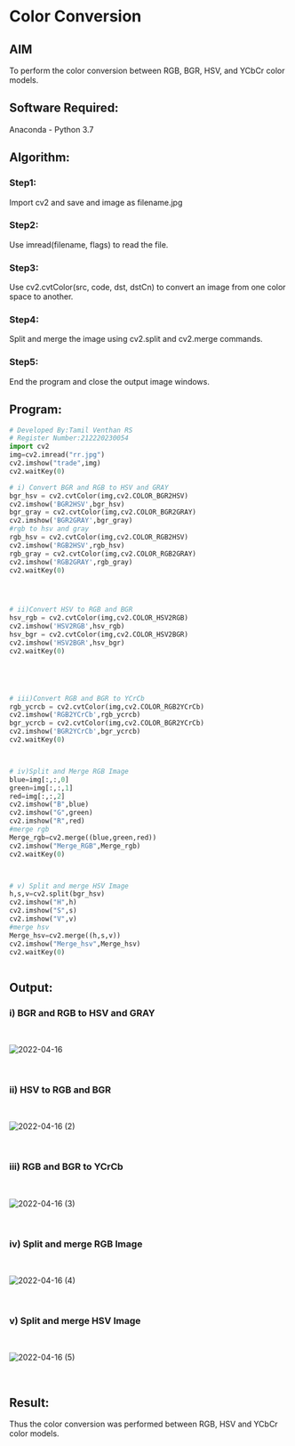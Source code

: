 # Color Conversion
## AIM
To perform the color conversion between RGB, BGR, HSV, and YCbCr color models.

## Software Required:
Anaconda - Python 3.7
## Algorithm:
### Step1:

Import cv2 and save and image as filename.jpg
### Step2:

Use imread(filename, flags) to read the file.

### Step3:

Use cv2.cvtColor(src, code, dst, dstCn) to convert an image from one color space to another.

### Step4:

Split and merge the image using cv2.split and cv2.merge commands.

### Step5:

End the program and close the output image windows.

## Program:
```python
# Developed By:Tamil Venthan RS
# Register Number:212220230054
import cv2
img=cv2.imread("rr.jpg")
cv2.imshow("trade",img)
cv2.waitKey(0)

# i) Convert BGR and RGB to HSV and GRAY
bgr_hsv = cv2.cvtColor(img,cv2.COLOR_BGR2HSV)
cv2.imshow('BGR2HSV',bgr_hsv)
bgr_gray = cv2.cvtColor(img,cv2.COLOR_BGR2GRAY)
cv2.imshow('BGR2GRAY',bgr_gray)
#rgb to hsv and gray
rgb_hsv = cv2.cvtColor(img,cv2.COLOR_RGB2HSV)
cv2.imshow('RGB2HSV',rgb_hsv)
rgb_gray = cv2.cvtColor(img,cv2.COLOR_RGB2GRAY)
cv2.imshow('RGB2GRAY',rgb_gray)
cv2.waitKey(0)




# ii)Convert HSV to RGB and BGR
hsv_rgb = cv2.cvtColor(img,cv2.COLOR_HSV2RGB)
cv2.imshow('HSV2RGB',hsv_rgb)
hsv_bgr = cv2.cvtColor(img,cv2.COLOR_HSV2BGR)
cv2.imshow('HSV2BGR',hsv_bgr)
cv2.waitKey(0)





# iii)Convert RGB and BGR to YCrCb
rgb_ycrcb = cv2.cvtColor(img,cv2.COLOR_RGB2YCrCb)
cv2.imshow('RGB2YCrCb',rgb_ycrcb)
bgr_ycrcb = cv2.cvtColor(img,cv2.COLOR_BGR2YCrCb)
cv2.imshow('BGR2YCrCb',bgr_ycrcb)
cv2.waitKey(0)



# iv)Split and Merge RGB Image
blue=img[:,:,0]
green=img[:,:,1]
red=img[:,:,2]
cv2.imshow("B",blue)
cv2.imshow("G",green)
cv2.imshow("R",red)
#merge rgb
Merge_rgb=cv2.merge((blue,green,red))
cv2.imshow("Merge_RGB",Merge_rgb)
cv2.waitKey(0)



# v) Split and merge HSV Image
h,s,v=cv2.split(bgr_hsv)
cv2.imshow("H",h)
cv2.imshow("S",s)
cv2.imshow("V",v)
#merge hsv
Merge_hsv=cv2.merge((h,s,v))
cv2.imshow("Merge_hsv",Merge_hsv)
cv2.waitKey(0)



```
## Output:
### i) BGR and RGB to HSV and GRAY
<br>

![2022-04-16](https://user-images.githubusercontent.com/75235477/163673464-1b76e776-b56a-405c-b3a1-18a84cd9e9d5.png)


<br>

### ii) HSV to RGB and BGR
<br>

![2022-04-16 (2)](https://user-images.githubusercontent.com/75235477/163673475-c0b7514d-47ce-4fb7-bd67-df700102a8ac.png)

<br>

### iii) RGB and BGR to YCrCb
<br>

![2022-04-16 (3)](https://user-images.githubusercontent.com/75235477/163673481-4b37166f-304f-4488-acb9-11146e00edb4.png)

<br>

### iv) Split and merge RGB Image
<br>

![2022-04-16 (4)](https://user-images.githubusercontent.com/75235477/163673509-2584280d-9bb7-4e9a-8595-3791cf36fcdf.png)


<br>

### v) Split and merge HSV Image
<br>

![2022-04-16 (5)](https://user-images.githubusercontent.com/75235477/163673513-7350d82f-37bb-4357-aa91-dbb0b51aec86.png)


<br>


## Result:
Thus the color conversion was performed between RGB, HSV and YCbCr color models.
